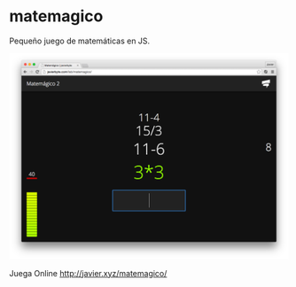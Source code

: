 matemagico
==========

Pequeño juego de matemáticas en JS.

[![Matemagico Javierbyte](docs/matemagico.png)](http://javier.xyz/matemagico/)

Juega Online
http://javier.xyz/matemagico/